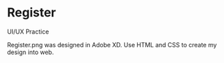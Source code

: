 # Register
UI/UX Practice

Register.png was designed in Adobe XD.
Use HTML and CSS to create my design into web.
